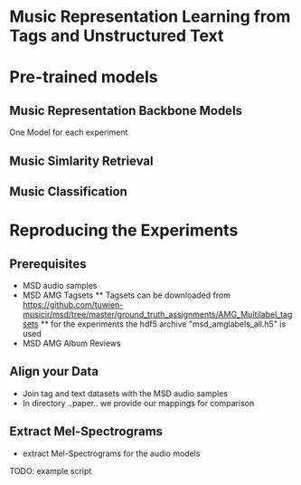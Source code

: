 # Music Representation Learning from Tags and Unstructured Text



# Pre-trained models

## Music Representation Backbone Models

One Model for each experiment

## Music Simlarity Retrieval

## Music Classification




# Reproducing the Experiments

## Prerequisites

* MSD audio samples
* MSD AMG Tagsets
** Tagsets can be downloaded from https://github.com/tuwien-musicir/msd/tree/master/ground_truth_assignments/AMG_Multilabel_tagsets
** for the experiments the hdf5 archive "msd_amglabels_all.h5" is used
* MSD AMG Album Reviews

## Align your Data

* Join tag and text datasets with the MSD audio samples
* In directory ..paper.. we provide our mappings for comparison

## Extract Mel-Spectrograms

* extract Mel-Spectrograms for the audio models

TODO: example script 

## 